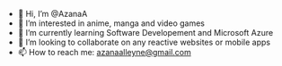 - 👋 Hi, I’m @AzanaA
- 👀 I’m interested in anime, manga and video games
- 🌱 I’m currently learning Software Developement and Microsoft Azure 
- 💞️ I’m looking to collaborate on any reactive websites or mobile apps 
- 📫 How to reach me: azanaalleyne@gmail.com 

<!---
AzanaA/AzanaA is a ✨ special ✨ repository because its `README.md` (this file) appears on your GitHub profile.
You can click the Preview link to take a look at your changes.
--->
